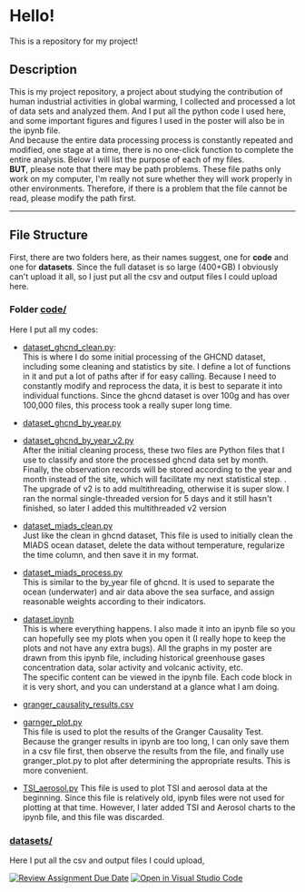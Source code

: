 # Hello!
This is a repository for my project!

## Description
This is my project repository, a project about studying the contribution of human industrial activities in global warming, I collected and processed a lot of data sets and analyzed them. And I put all the python code I used here, and some important figures and figures I used in the poster will also be in the ipynb file.  
And because the entire data processing process is constantly repeated and modified, one stage at a time, there is no one-click function to complete the entire analysis. Below I will list the purpose of each of my files.  
**BUT**, please note that there may be path problems. These file paths only work on my computer, I'm really not sure whether they will work properly in other environments. Therefore, if there is a problem that the file cannot be read, please modify the path first.

---

## File Structure
First, there are two folders here, as their names suggest, one for **code** and one for **datasets**.
Since the full dataset is so large (400+GB) I obviously can't upload it all, so I just put all the csv and output files I could upload here.

### Folder [code/](./code/)
Here I put all my codes:  
- [dataset_ghcnd_clean.py](./code/dataset_ghcnd_clean.py):    
    This is where I do some initial processing of the GHCND dataset, including some cleaning and statistics by site. I define a lot of functions in it and put a lot of paths after if  for easy calling. Because I need to constantly modify and reprocess the data, it is best to separate it into individual functions. Since the ghcnd dataset is over 100g and has over 100,000 files, this process took a really super long time.

- [dataset_ghcnd_by_year.py](./code/dataset_ghcnd_by_year.py)  
- [dataset_ghcnd_by_year_v2.py](./code/dataset_ghcnd_by_year_v2.py)   
    After the initial cleaning process, these two files are Python files that I use to classify and store the processed ghcnd data set by month. Finally, the observation records will be stored according to the year and month instead of the site, which will facilitate my next statistical step. . The upgrade of v2 is to add multithreading, otherwise it is super slow. I ran the normal single-threaded version for 5 days and it still hasn't finished, so later I added this multithreaded v2 version

- [dataset_miads_clean.py](./code/dataset_miads_clean.py)      
    Just like the clean in ghcnd dataset, This file is used to initially clean the MIADS ocean dataset, delete the data without temperature, regularize the time column, and then save it in my format.
- [dataset_miads_process.py](./code/dataset_miads_process.py)  
    This is similar to the by_year file of ghcnd. It is used to separate the ocean (underwater) and air data above the sea surface, and assign reasonable weights according to their indicators.

- [dataset.ipynb](./code/dataset.ipynb)  
    This is where everything happens. I also made it into an ipynb file so you can hopefully see my plots when you open it (I really hope to keep the plots and not have any extra bugs). All the graphs in my poster are drawn from this ipynb file, including historical greenhouse gases concentration data, solar activity and volcanic activity, etc.   
    The specific content can be viewed in the ipynb file. Each code block in it is very short, and you can understand at a glance what I am doing.

- [granger_causality_results.csv](./code/granger_causality_results.csv)  
- [garnger_plot.py](./code/garnger_plot.py)  
    This file is used to plot the results of the Granger Causality Test. Because the granger results in ipynb are too long, I can only save them in a csv file first, then observe the results from the file, and finally use granger_plot.py to plot after determining the appropriate results. This is more convenient.

- [TSI_aerosol.py](./code/TSI_aerosol.py)
    This file is used to plot TSI and aerosol data at the beginning. Since this file is relatively old, ipynb files were not used for plotting at that time. However, I later added TSI and Aerosol charts to the ipynb file, and this file was discarded.

### [datasets/](./datasets/)
Here I put all the csv and output files I could upload,




[![Review Assignment Due Date](https://classroom.github.com/assets/deadline-readme-button-24ddc0f5d75046c5622901739e7c5dd533143b0c8e959d652212380cedb1ea36.svg)](https://classroom.github.com/a/PwK3l629)
[![Open in Visual Studio Code](https://classroom.github.com/assets/open-in-vscode-718a45dd9cf7e7f842a935f5ebbe5719a5e09af4491e668f4dbf3b35d5cca122.svg)](https://classroom.github.com/online_ide?assignment_repo_id=14975143&assignment_repo_type=AssignmentRepo)

